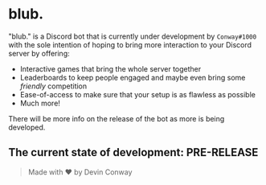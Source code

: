 # blub.

"blub." is a Discord bot that is currently under development by `Conway#1000` with the sole intention of
hoping to bring more interaction to your Discord server by offering:

- Interactive games that bring the whole server together
- Leaderboards to keep people engaged and maybe even bring some *friendly* competition
- Ease-of-access to make sure that your setup is as flawless as possible
- Much more!

There will be more info on the release of the bot as more is being developed.

## The current state of development: PRE-RELEASE


> Made with ♥ by Devin Conway